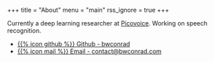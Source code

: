 +++
title = "About"
menu = "main"
rss_ignore = true
+++

Currently a deep learning researcher at [Picovoice](https://picovoice.ai/). Working on speech recognition.

- <a href="https://github.com/bwconrad/"> {{% icon github %}} Github - bwconrad </a>
- <a href="mailto:contact@bwconrad.com"> {{% icon mail %}} Email - contact@bwconrad.com </a>
